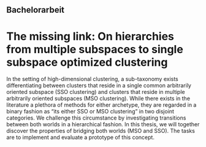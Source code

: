 ## Bachelorarbeit 
# The missing link: On hierarchies from multiple subspaces to single subspace optimized clustering
In the setting of high-dimensional clustering, a sub-taxonomy exists differentiating between clusters that reside in a single common arbitrarily oriented subspace (SSO clustering) and clusters that reside in multiple arbitrarily oriented subspaces (MSO clustering). While there exists in the literature a plethora of methods for either archetype, they are regarded in a binary fashion as “its either SSO or MSO clustering” in two disjoint categories. We challenge this circumstance by investigating transitions between both worlds in a hierarchical fashion. In this thesis, we will together discover the properties of bridging both worlds (MSO and SSO). The tasks are to implement and evaluate a prototype of this concept.
